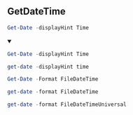 ## GetDateTime
```ps1
Get-Date -displayHint Time
```
<details open>
    <summary></summary>

```ps1
Get-Date -displayHint Time
```
```ps1
get-date -displayHint time
```


```ps1
Get-Date -Format FileDateTime
```
```ps1
get-date -format FileDateTime
```
```ps1
get-date -format FileDateTimeUniversal
```
</details>